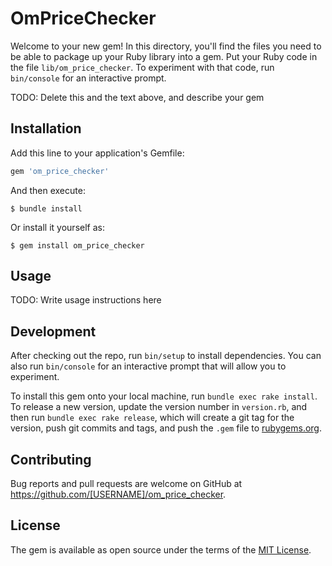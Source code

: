 # OmPriceChecker

Welcome to your new gem! In this directory, you'll find the files you need to be able to package up your Ruby library into a gem. Put your Ruby code in the file `lib/om_price_checker`. To experiment with that code, run `bin/console` for an interactive prompt.

TODO: Delete this and the text above, and describe your gem

## Installation

Add this line to your application's Gemfile:

```ruby
gem 'om_price_checker'
```

And then execute:

    $ bundle install

Or install it yourself as:

    $ gem install om_price_checker

## Usage

TODO: Write usage instructions here

## Development

After checking out the repo, run `bin/setup` to install dependencies. You can also run `bin/console` for an interactive prompt that will allow you to experiment.

To install this gem onto your local machine, run `bundle exec rake install`. To release a new version, update the version number in `version.rb`, and then run `bundle exec rake release`, which will create a git tag for the version, push git commits and tags, and push the `.gem` file to [rubygems.org](https://rubygems.org).

## Contributing

Bug reports and pull requests are welcome on GitHub at https://github.com/[USERNAME]/om_price_checker.


## License

The gem is available as open source under the terms of the [MIT License](https://opensource.org/licenses/MIT).
